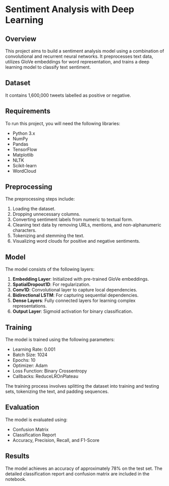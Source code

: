 # Sentiment Analysis with Deep Learning

## Overview

This project aims to build a sentiment analysis model using a combination of convolutional and recurrent neural networks. It preprocesses text data, utilizes GloVe embeddings for word representation, and trains a deep learning model to classify text sentiment.

## Dataset

It contains 1,600,000 tweets labelled as positive or negative.

## Requirements

To run this project, you will need the following libraries:

- Python 3.x
- NumPy
- Pandas
- TensorFlow
- Matplotlib
- NLTK
- Scikit-learn
- WordCloud

## Preprocessing

The preprocessing steps include:

1. Loading the dataset.
2. Dropping unnecessary columns.
3. Converting sentiment labels from numeric to textual form.
4. Cleaning text data by removing URLs, mentions, and non-alphanumeric characters.
5. Tokenizing and stemming the text.
6. Visualizing word clouds for positive and negative sentiments.

## Model

The model consists of the following layers:

1. **Embedding Layer**: Initialized with pre-trained GloVe embeddings.
2. **SpatialDropout1D**: For regularization.
3. **Conv1D**: Convolutional layer to capture local dependencies.
4. **Bidirectional LSTM**: For capturing sequential dependencies.
5. **Dense Layers**: Fully connected layers for learning complex representations.
6. **Output Layer**: Sigmoid activation for binary classification.

## Training

The model is trained using the following parameters:

- Learning Rate: 0.001
- Batch Size: 1024
- Epochs: 10
- Optimizer: Adam
- Loss Function: Binary Crossentropy
- Callbacks: ReduceLROnPlateau

The training process involves splitting the dataset into training and testing sets, tokenizing the text, and padding sequences.

## Evaluation

The model is evaluated using:

- Confusion Matrix
- Classification Report
- Accuracy, Precision, Recall, and F1-Score

## Results

The model achieves an accuracy of approximately 78% on the test set. The detailed classification report and confusion matrix are included in the notebook.
